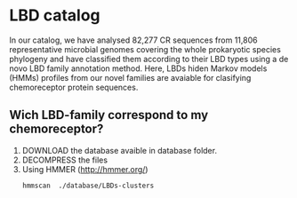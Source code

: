 # LBD catalog

In our catalog, we have analysed 82,277 CR sequences from 11,806 representative microbial genomes covering the whole prokaryotic species phylogeny and have classified them according to their LBD types using a de novo LBD family annotation method. Here, LBDs hiden Markov models (HMMs) profiles from our novel families are avaiable for clasifying chemoreceptor protein sequences.


## Wich LBD-family correspond to my chemoreceptor?

1. DOWNLOAD the database avaible in database folder.
2. DECOMPRESS the files
3. Using HMMER (http://hmmer.org/)
      <pre><code>hmmscan <protein fasta file> ./database/LBDs-clusters 
      </code></pre>
